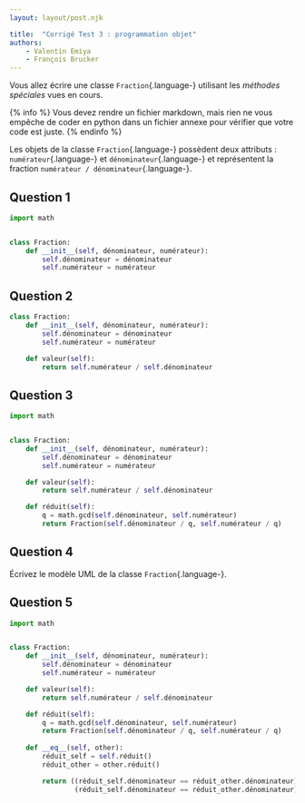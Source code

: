 ```yaml
---
layout: layout/post.njk

title:  "Corrigé Test 3 : programmation objet"
authors:
    - Valentin Emiya
    - François Brucker
---
```


Vous allez écrire une classe `Fraction`{.language-} utilisant les *méthodes spéciales* vues en cours.

{% info %}
Vous devez rendre un fichier markdown, mais rien ne vous empêche de coder en python dans un fichier annexe pour vérifier que votre code est juste.
{% endinfo %}

Les objets de la classe `Fraction`{.language-} possèdent deux attributs : `numérateur`{.language-} et `dénominateur`{.language-} et représentent la fraction `numérateur / dénominateur`{.language-}.

## Question 1

```python
import math


class Fraction:
    def __init__(self, dénominateur, numérateur):
        self.dénominateur = dénominateur
        self.numérateur = numérateur
```

## Question 2

```python
class Fraction:
    def __init__(self, dénominateur, numérateur):
        self.dénominateur = dénominateur
        self.numérateur = numérateur

    def valeur(self):
        return self.numérateur / self.dénominateur
```

## Question 3

```python
import math


class Fraction:
    def __init__(self, dénominateur, numérateur):
        self.dénominateur = dénominateur
        self.numérateur = numérateur

    def valeur(self):
        return self.numérateur / self.dénominateur

    def réduit(self):
        q = math.gcd(self.dénominateur, self.numérateur)
        return Fraction(self.dénominateur / q, self.numérateur / q)

```

## Question 4

Écrivez le modèle UML de la classe `Fraction`{.language-}.

## Question 5

```python
import math


class Fraction:
    def __init__(self, dénominateur, numérateur):
        self.dénominateur = dénominateur
        self.numérateur = numérateur

    def valeur(self):
        return self.numérateur / self.dénominateur

    def réduit(self):
        q = math.gcd(self.dénominateur, self.numérateur)
        return Fraction(self.dénominateur / q, self.numérateur / q)
    
    def __eq__(self, other):
        réduit_self = self.réduit()
        réduit_other = other.réduit()

        return ((réduit_self.dénominateur == réduit_other.dénominateur) and 
                (réduit_self.dénominateur == réduit_other.dénominateur))

```
